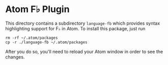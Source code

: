 # Atom F♭ Plugin

This directory contains a subdirectory `language-fb` which provides syntax highlighting support for F♭ in Atom.  To install this package, just run

    rm -rf ~/.atom/packages
    cp -r ./language-fb ~/.atom/packages

After you do so, you'll need to reload your Atom window in order to see the changes.

